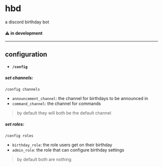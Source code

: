 # hbd

a discord birthday bot

#### ⚠️ in development
---
## configuration

- #### `/config`

##### set channels:
`/config channels`
- `announcement_channel`: the channel for birthdays to be announced in
- `command_channel`: the channel for commands

> by default they will both be the default channel

##### set roles:
`/config roles`

- `birthday_role`: the role users get on their birthday
- `admin_role`: the role that can configure birthday settings

> by default both are nothing